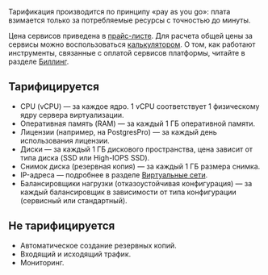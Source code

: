 Тарификация производится по принципу «pay as you go»: плата взимается только за потребляемые ресурсы с точностью до минуты.

Цена сервисов приведена в [прайс-листе](https://mcs.mail.ru/pricelist). Для расчета общей цены за сервисы можно воспользоваться [калькулятором](https://mcs.mail.ru/pricing). О том, как работают инструменты, связанные с оплатой сервисов платформы, читайте в разделе [Биллинг](/ru/additionals/billing/start/about).

## Тарифицируется

- CPU (vCPU) — за каждое ядро. 1 vCPU соответствует 1 физическому ядру сервера виртуализации.
- Оперативная память (RAM) — за каждый 1 ГБ оперативной памяти.
- Лицензии (например, на PostgresPro) — за каждый день использования лицензии.
- Диски — за каждый 1 ГБ дискового пространства, цена зависит от типа диска (SSD или High-IOPS SSD).
- Снимок диска (резервная копия) — за каждый 1 ГБ размера снимка.
- IP-адреса — подробнее в разделе [Виртуальные сети](/ru/networks/vnet/tariffs).
- Балансировщики нагрузки (отказоустойчивая конфигурация) — за каждый балансировщик в зависимости от типа конфигурации (сервисный или стандартный).

## Не тарифицируется

- Автоматическое создание резервных копий.
- Входящий и исходящий трафик.
- Мониторинг.
